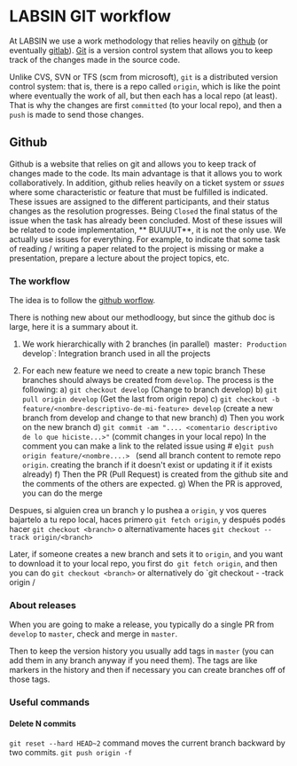 # LABSIN GIT workflow
At LABSIN we use a work methodology that relies heavily on [github](https://github.com) (or eventually [gitlab](https://gitlab.com)). [Git](https://git-scm.com/) is a version control system that allows you to keep track of the changes made in the source code.

Unlike CVS, SVN or TFS (scm from microsoft), `git` is a distributed version control system: that is, there is a repo called `origin`, which is like the point where eventually the work of all, but then each has a local repo (at least). That is why the changes are first `committed` (to your local repo), and then a `push` is made to send those changes.

## Github
Github is a website that relies on git and allows you to keep track of changes made to the code. Its main advantage is that it allows you to work collaboratively. In addition, github relies heavily on a ticket system or *ssues* where some characteristic or feature that must be fulfilled is indicated. These issues are assigned to the different participants, and their status changes as the resolution progresses. Being `Closed` the final status of the issue when the task has already been concluded. Most of these issues will be related to code implementation, ** BUUUUT**, it is not the only use. We actually use issues for everything. For example, to indicate that some task of reading / writing a paper related to the project is missing or make a presentation, prepare a lecture about the project topics, etc.

### The workflow
The idea is to follow the [github worflow](http://https://docs.github.com/en/get-started/quickstart/github-flow "worflow").

There is nothing new about our methodloogy, but since the github doc is large, here it is a summary about it.

1. We work hierarchically with 2 branches (in parallel)`
`master`: Production
`develop`: Integration branch used in all the projects

2. For each new feature we need to create a new topic branch These branches should always be created from `develop`. The process is the following:
a) `git checkout develop`  (Change to branch develop)
b)  `git pull origin develop`  (Get the last from origin  repo)
c)  `git checkout -b feature/<nombre-descriptivo-de-mi-feature> develop` (create a new branch from develop and change to that new branch) 
d) Then you work on the new branch
d) `git commit -am ".... <comentario descriptivo de lo que hiciste...>"`  (commit changes in your local repo) In the comment you can make a link to the related issue using #
e)`git push origin feature/<nombre....> ` (send all branch content to remote repo `origin`. creating the branch if it doesn't exist or updating it if it exists already)
f) Then the PR (Pull Request) is created from the github site and the comments of the others are expected.
g) When the PR is approved, you can do the merge

Despues, si alguien crea un branch y lo pushea a `origin`, y vos queres bajartelo a tu repo local, haces primero `git fetch origin`,  y después podés hacer `git checkout <branch>`  o alternativamente haces `git checkout --track origin/<branch>`

Later, if someone creates a new branch and sets it to `origin`, and you want to download it to your local repo, you first do` git fetch origin`, and then you can do `git checkout <branch>` or alternatively do `git checkout - -track origin / <branch>

 ### About  releases
When you are going to make a release, you typically do a single PR from `develop` to `master`, check and merge in `master`. 

Then to keep the version history you usually add tags in `master` (you can add them in any branch anyway if you need them). The tags are like markers in the history and then if necessary you can create branches off of those tags.

### Useful commands
#### Delete N commits
`git reset --hard HEAD~2` command moves the current branch backward by two commits.
`git push origin -f` 
